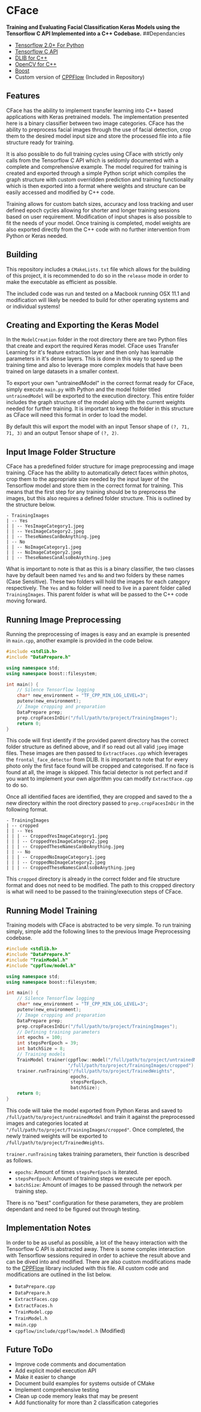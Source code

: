 # CFace
**Training and Evaluating Facial Classification Keras Models using the Tensorflow C API Implemented into a C++ Codebase.**
##Dependancies
- [Tensorflow 2.0+ For Python](https://www.tensorflow.org/install)
- [Tensorflow C API](https://www.tensorflow.org/install/lang_c "Tensorflow C API")
- [DLIB for C++](http://dlib.net/compile.html)
- [OpenCV for C++](https://opencv.org/releases/)
- [Boost](https://stackoverflow.com/questions/3897839/how-to-link-c-program-with-boost-using-cmake)
- Custom version of [CPPFlow](https://github.com/serizba/cppflow "CPPFlow") (Included in Repository)

## Features
CFace has the ability to implement transfer learning into C++ based applications with Keras pretrained models. The implementation presented here is a binary classifier between two image categories. CFace has the ability to preprocess facial images through the use of facial detection, crop them to the desired model input size and store the processed file into a file structure ready for training.

It is also possible to do full training cycles using CFace with strictly only calls from the Tensorflow C API which is seldomly documented with a complete and comprehensive example. The model required for training is created and exported through a simple Python script which compiles the graph structure with custom overridden prediction and training functionality which is then exported into a format where weights and structure can be easily accessed and modified by C++ code.

Training allows for custom batch sizes, accuracy and loss tracking and user defined epoch cycles allowing for shorter and longer training sessions based on user requirement. Modification of input shapes is also possible to fit the needs of your model. Once training is completed, model weights are also exported directly from the C++ code with no further intervention from Python or Keras needed.

## Building
This repository includes a `CMakeLists.txt` file which allows for the building of this project, it is recommended to do so in the `release` mode in order to make the executable as efficient as possible.

The included code was run and tested on a Macbook running OSX 11.1 and modification will likely be needed to build for other operating systems and or individual systems!

## Creating and Exporting the Keras Model
In the ``ModelCreation`` folder in the root directory there are two Python files that create and export the required Keras model.
CFace uses Transfer Learning for it's feature extraction layer and then only has learnable parameters in it's dense layers.
This is done in this way to speed up the training time and also to leverage more complex models that have been trained on large datasets in a smaller context.

To export your own "untrainedModel" in the correct format ready for CFace, simply execute `main.py` with Python and the model folder titled `untrainedModel` will be exported to the execution directory.
This entire folder includes the graph structure of the model along with the current weights needed for further training. It is important to keep the folder in this structure as CFace will need this format in order to load the model.

By default this will export the model with an input Tensor shape of `(?, 71, 71, 3)` and an output Tensor shape of `(?, 2)`.

## Input Image Folder Structure
CFace has a predefined folder structure for image preprocessing and image training. CFace has the ability to automatically detect faces within photos, crop them to the appropriate size needed by the input layer of the Tensorflow model and store them in the correct format for training.
This means that the first step for any training should be to preprocess the images, but this also requires a defined folder structure. This is outlined by the structure below.
```
- TrainingImages
| -- Yes
| | -- YesImageCategory1.jpeg
| | -- YesImageCategory2.jpeg
| | -- TheseNamesCanBeAnything.jpeg
| -- No
| | -- NoImageCategory1.jpeg
| | -- NoImageCategory2.jpeg
| | -- TheseNamesCanAlsoBeAnything.jpeg
```
What is important to note is that as this is a binary classifier, the two classes have by default been named `Yes` and `No` and two folders by these names (Case Sensitive).
These two folders will hold the images for each category respectively. The `Yes` and `No` folder will need to live in a parent folder called `TrainingImages`.
This parent folder is what will be passed to the C++ code moving forward.

## Running Image Preprocessing
Running the preprocessing of images is easy and an example is presented in `main.cpp`, another example is provided in the code below.
```c++
#include <stdlib.h>
#include "DataPrepare.h"

using namespace std;
using namespace boost::filesystem;

int main() {
    // Silence Tensorflow logging
    char* new_environment = "TF_CPP_MIN_LOG_LEVEL=3";
    putenv(new_environment);
    // Image cropping and preparation
    DataPrepare prep;
    prep.cropFacesInDir("/full/path/to/project/TrainingImages");
    return 0;
}
```
This code will first identify if the provided parent directory has the correct folder structure as defined above, and if so read out all valid `jpeg` image files.
These images are then passed to `ExtractFaces.cpp` which leverages the `frontal_face_detector` from DLIB. It is important to note that for every photo only the first face found will be cropped and categorised.
If no face is found at all, the image is skipped. This facial detector is not perfect and if you want to implement your own algorithm you can modify `ExtractFace.cpp` to do so.

Once all identified faces are identified, they are cropped and saved to the a new directory within the root directory passed to `prep.cropFacesInDir` in the following format.
```
- TrainingImages
| -- cropped
| | -- Yes
| | | -- CroppedYesImageCategory1.jpeg
| | | -- CroppedYesImageCategory2.jpeg
| | | -- CroppedTheseNamesCanBeAnything.jpeg
| | -- No
| | | -- CroppedNoImageCategory1.jpeg
| | | -- CroppedNoImageCategory2.jpeg
| | | -- CroppedTheseNamesCanAlsoBeAnything.jpeg
```
This `cropped` directory is already in the correct folder and file structure format and does not need to be modified. The path to this cropped directory is what will need to be passed to the training/execution steps of CFace.

## Running Model Training
Training models with CFace is abstracted to be very simple. To run training simply, simple add the following lines to the previous Image Preprocessing codebase.
```c++
#include <stdlib.h>
#include "DataPrepare.h"
#include "TrainModel.h"
#include "cppflow/model.h"

using namespace std;
using namespace boost::filesystem;

int main() {
    // Silence Tensorflow logging
    char* new_environment = "TF_CPP_MIN_LOG_LEVEL=3";
    putenv(new_environment);
    // Image cropping and preparation
    DataPrepare prep;
    prep.cropFacesInDir("/full/path/to/project/TrainingImages");
    // Defining training parameters
    int epochs = 100;
    int stepsPerEpoch = 39;
    int batchSize = 8;
    // Training models
    TrainModel trainer(cppflow::model("/full/path/to/project/untrainedModel"),
                       "/full/path/to/project/TrainingImages/cropped");
    trainer.runTraining("/full/path/to/project/TrainedWeights",
                        epochs,
                        stepsPerEpoch,
                        batchSize);
    return 0;
}
```
This code will take the model exported from Python Keras and saved to `/full/path/to/project/untrainedModel` and train it against the preprocessed images and categories located at  `"/full/path/to/project/TrainingImages/cropped"`.
Once completed, the newly trained weights will be exported to `/full/path/to/project/TrainedWeights`.

`trainer.runTraining` takes training parameters, their function is described as follows.
- `epochs`: Amount of times `stepsPerEpoch` is iterated.
- `stepsPerEpoch`: Amount of training steps we execute per epoch.
- `batchSize`: Amount of images to be passed through the network per training step.

There is no "best" configuration for these parameters, they are problem dependant and need to be figured out through testing.

## Implementation Notes
In order to be as useful as possible, a lot of the heavy interaction with the Tensorflow C API is abstracted away.
There is some complex interaction with Tensorflow sessions required in order to achieve the result above and can be dived into and modified.
There are also custom modifications made to the [CPPFlow](https://github.com/serizba/cppflow "CPPFlow") library included with this file. All custom code and modifications are outlined in the list below.
- `DataPrepare.cpp`
- `DataPrepare.h`
- `ExtractFaces.cpp`
- `ExtractFaces.h`
- `TrainModel.cpp`
- `TrainModel.h`
- `main.cpp`
- `cppflow/include/cppflow/model.h` (Modified)

## Future ToDo
- Improve code comments and documentation
- Add explicit model execution API
- Make it easier to change 
- Document build examples for systems outside of CMake
- Implement comprehensive testing
- Clean up code memory leaks that may be present
- Add functionality for more than 2 classification categories